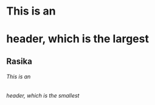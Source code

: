 # This is an <h1> header, which is the largest
## Rasika
###### This is an <h6> header, which is the smallest

